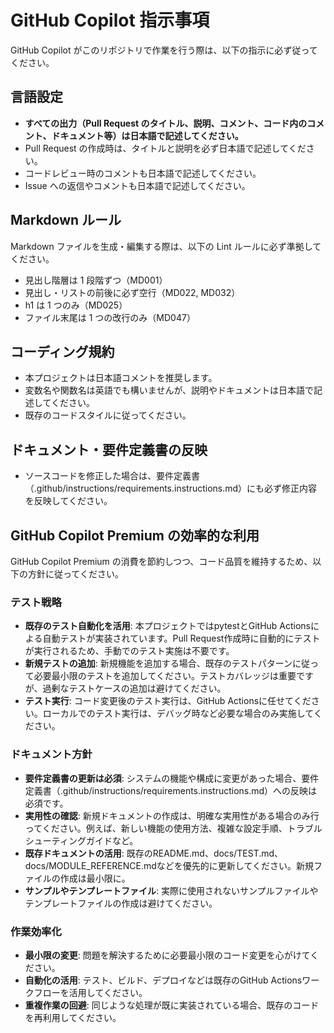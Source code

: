 # GitHub Copilot 指示事項

GitHub Copilot がこのリポジトリで作業を行う際は、以下の指示に必ず従ってください。

## 言語設定

- **すべての出力（Pull Request のタイトル、説明、コメント、コード内のコメント、ドキュメント等）は日本語で記述してください。**
- Pull Request の作成時は、タイトルと説明を必ず日本語で記述してください。
- コードレビュー時のコメントも日本語で記述してください。
- Issue への返信やコメントも日本語で記述してください。

## Markdown ルール

Markdown ファイルを生成・編集する際は、以下の Lint ルールに必ず準拠してください。

- 見出し階層は 1 段階ずつ（MD001）
- 見出し・リストの前後に必ず空行（MD022, MD032）
- h1 は 1 つのみ（MD025）
- ファイル末尾は 1 つの改行のみ（MD047）

## コーディング規約

- 本プロジェクトは日本語コメントを推奨します。
- 変数名や関数名は英語でも構いませんが、説明やドキュメントは日本語で記述してください。
- 既存のコードスタイルに従ってください。

## ドキュメント・要件定義書の反映

- ソースコードを修正した場合は、要件定義書（.github/instructions/requirements.instructions.md）にも必ず修正内容を反映してください。

## GitHub Copilot Premium の効率的な利用

GitHub Copilot Premium の消費を節約しつつ、コード品質を維持するため、以下の方針に従ってください。

### テスト戦略

- **既存のテスト自動化を活用**: 本プロジェクトではpytestとGitHub Actionsによる自動テストが実装されています。Pull Request作成時に自動的にテストが実行されるため、手動でのテスト実施は不要です。
- **新規テストの追加**: 新規機能を追加する場合、既存のテストパターンに従って必要最小限のテストを追加してください。テストカバレッジは重要ですが、過剰なテストケースの追加は避けてください。
- **テスト実行**: コード変更後のテスト実行は、GitHub Actionsに任せてください。ローカルでのテスト実行は、デバッグ時など必要な場合のみ実施してください。

### ドキュメント方針

- **要件定義書の更新は必須**: システムの機能や構成に変更があった場合、要件定義書（.github/instructions/requirements.instructions.md）への反映は必須です。
- **実用性の確認**: 新規ドキュメントの作成は、明確な実用性がある場合のみ行ってください。例えば、新しい機能の使用方法、複雑な設定手順、トラブルシューティングガイドなど。
- **既存ドキュメントの活用**: 既存のREADME.md、docs/TEST.md、docs/MODULE_REFERENCE.mdなどを優先的に更新してください。新規ファイルの作成は最小限に。
- **サンプルやテンプレートファイル**: 実際に使用されないサンプルファイルやテンプレートファイルの作成は避けてください。

### 作業効率化

- **最小限の変更**: 問題を解決するために必要最小限のコード変更を心がけてください。
- **自動化の活用**: テスト、ビルド、デプロイなどは既存のGitHub Actionsワークフローを活用してください。
- **重複作業の回避**: 同じような処理が既に実装されている場合、既存のコードを再利用してください。
